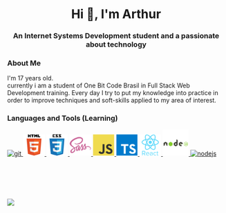 <h1 align="center">Hi 👋, I'm Arthur</h1>
<h3 align="center">An Internet Systems Development student and a passionate about technology</h3>

<h3 align="left">About Me</h3>
<p align="left"> I'm 17 years old. <br>
 currently i am a student of One Bit Code Brasil in Full Stack Web Development training. Every day I try to put my knowledge into practice in order to improve techniques and soft-skills applied to my area of ​​interest.</p>

<h3 align="left">Languages and Tools (Learning)</h3>
<p align="left"> 

<a href="https://git-scm.com/" target="_blank"> <img src="https://www.vectorlogo.zone/logos/git-scm/git-scm-icon.svg" alt="git" width="50" height="50"/> </a> <a href="https://www.w3.org/html/" target="_blank"> <img src="https://raw.githubusercontent.com/devicons/devicon/master/icons/html5/html5-original-wordmark.svg" alt="html5" width="50" height="50"/> </a><a href="https://www.w3schools.com/css/" target="_blank"> <img src="https://raw.githubusercontent.com/devicons/devicon/master/icons/css3/css3-original-wordmark.svg" alt="css3" width="50" height="50"/> </a> <a href="https://sass-lang.com" target="_blank"> <img src="https://raw.githubusercontent.com/devicons/devicon/master/icons/sass/sass-original.svg" alt="sass" width="50" height="50"/> </a>  <a href="https://developer.mozilla.org/en-US/docs/Web/JavaScript" target="_blank"> <img src="https://raw.githubusercontent.com/devicons/devicon/master/icons/javascript/javascript-original.svg" alt="javascript" width="50" height="50"/> </a> <a href="https://www.typescriptlang.org/" target="_blank"> <img src="https://raw.githubusercontent.com/devicons/devicon/master/icons/typescript/typescript-original.svg" alt="typescript" width="50" height="50"/> </a> <a href="https://reactjs.org/" target="_blank"> <img src="https://raw.githubusercontent.com/devicons/devicon/master/icons/react/react-original-wordmark.svg" alt="react" width="50" height="50"/> </a> <a href="https://nodejs.org" target="_blank"> <img src="https://raw.githubusercontent.com/devicons/devicon/master/icons/nodejs/nodejs-original-wordmark.svg" alt="nodejs" width="60" height="60"/> </a>
 <a href="https://www.mongodb.com" target="_blank"> <img src="https://cdn.jsdelivr.net/gh/devicons/devicon/icons/mongodb/mongodb-plain-wordmark.svg" alt="nodejs" width="60" height="60"/> </a>

</p>

<br><br>

<br><br>
<img src="https://imgur.com/rilHVxA.png"/>

